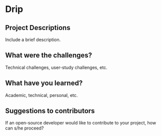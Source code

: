 # Drip
## Project Descriptions
Include a brief description.
## What were the challenges?
Technical challenges, user-study challenges, etc.
## What have you learned?
Academic, technical, personal, etc.
## Suggestions to contributors
If an open-source developer would like to contribute to your project, how can s/he proceed?
